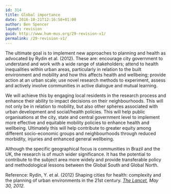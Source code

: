 ```yaml
---
id: 314
title: Global importance
date: 2016-10-21T12:16:58+01:00
author: Ben Spencer
layout: revision
guid: http://www.hum-mus.org/29-revision-v1/
permalink: /29-revision-v1/
---
```

The ultimate goal is to implement new approaches to planning and health as advocated by Rydin et al. (2012). These are: encourage city government to understand and work with a wide range of stakeholders; attend to health inequalities within urban areas, particularly in relation to the built environment and mobility and how this affects health and wellbeing; provide action at an urban scale; use novel research methods to experiment, assess and actively involve communities in active dialogue and mutual learning.

We will achieve this by engaging local residents in the research process and enhance their ability to impact decisions on their neighbourhoods. This will not only be in relation to mobility, but also other spheres associated with urban development and social/health policies. This will help public organisations at the city, state and central government level to implement more effective and equitable mobility policies to enhance health and wellbeing. Ultimately this will help contribute to greater equity among different socio-economic groups and neighbourhoods through reduced morbidity, injuries and enhanced general wellbeing.

Although the specific geographical focus is communities in Brazil and the UK, the research is of much wider significance. It has the potential to contribute to the subject area more widely and provide transferable policy and methodological lessons between the Global South and Global North.

Reference: Rydin, Y. et al. (2012) Shaping cities for health: complexity and the planning of urban environments in the 21st century. _[The Lancet](https://www.ucl.ac.uk/healthy-cities/outputs/lancet), May 30, 2012._